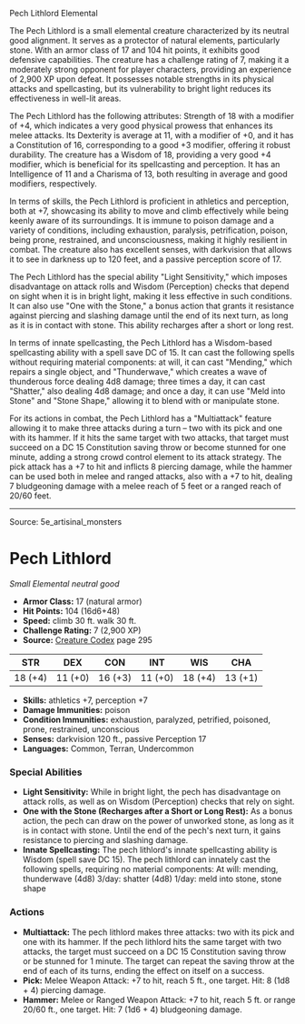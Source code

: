 <MonsterName/>Pech Lithlord</MonsterName>
<CreatureType/>Elemental</CreatureType>

<summary>The Pech Lithlord is a small elemental creature characterized by its neutral good alignment. It serves as a protector of natural elements, particularly stone. With an armor class of 17 and 104 hit points, it exhibits good defensive capabilities. The creature has a challenge rating of 7, making it a moderately strong opponent for player characters, providing an experience of 2,900 XP upon defeat. It possesses notable strengths in its physical attacks and spellcasting, but its vulnerability to bright light reduces its effectiveness in well-lit areas. </summary>

<detail>

The Pech Lithlord has the following attributes: Strength of 18 with a modifier of +4, which indicates a very good physical prowess that enhances its melee attacks. Its Dexterity is average at 11, with a modifier of +0, and it has a Constitution of 16, corresponding to a good +3 modifier, offering it robust durability. The creature has a Wisdom of 18, providing a very good +4 modifier, which is beneficial for its spellcasting and perception. It has an Intelligence of 11 and a Charisma of 13, both resulting in average and good modifiers, respectively.

In terms of skills, the Pech Lithlord is proficient in athletics and perception, both at +7, showcasing its ability to move and climb effectively while being keenly aware of its surroundings. It is immune to poison damage and a variety of conditions, including exhaustion, paralysis, petrification, poison, being prone, restrained, and unconsciousness, making it highly resilient in combat. The creature also has excellent senses, with darkvision that allows it to see in darkness up to 120 feet, and a passive perception score of 17.

The Pech Lithlord has the special ability "Light Sensitivity," which imposes disadvantage on attack rolls and Wisdom (Perception) checks that depend on sight when it is in bright light, making it less effective in such conditions. It can also use "One with the Stone," a bonus action that grants it resistance against piercing and slashing damage until the end of its next turn, as long as it is in contact with stone. This ability recharges after a short or long rest.

In terms of innate spellcasting, the Pech Lithlord has a Wisdom-based spellcasting ability with a spell save DC of 15. It can cast the following spells without requiring material components: at will, it can cast "Mending," which repairs a single object, and "Thunderwave," which creates a wave of thunderous force dealing 4d8 damage; three times a day, it can cast "Shatter," also dealing 4d8 damage; and once a day, it can use "Meld into Stone" and "Stone Shape," allowing it to blend with or manipulate stone.

For its actions in combat, the Pech Lithlord has a "Multiattack" feature allowing it to make three attacks during a turn – two with its pick and one with its hammer. If it hits the same target with two attacks, that target must succeed on a DC 15 Constitution saving throw or become stunned for one minute, adding a strong crowd control element to its attack strategy. The pick attack has a +7 to hit and inflicts 8 piercing damage, while the hammer can be used both in melee and ranged attacks, also with a +7 to hit, dealing 7 bludgeoning damage with a melee reach of 5 feet or a ranged reach of 20/60 feet.</detail>



---

Source: 5e_artisinal_monsters

# Pech Lithlord

*Small* *Elemental* *neutral good*

- **Armor Class:** 17 (natural armor)
- **Hit Points:** 104 (16d6+48)
- **Speed:** climb 30 ft. walk 30 ft.
- **Challenge Rating:** 7 (2,900 XP)
- **Source:** [Creature Codex](https://koboldpress.com/kpstore/product/creature-codex-for-5th-edition-dnd) page 295

| STR | DEX | CON | INT | WIS | CHA |
| --- | --- | --- | --- | --- | --- |
| 18 (+4) | 11 (+0) | 16 (+3) | 11 (+0) | 18 (+4) | 13 (+1) |

- **Skills:** athletics +7, perception +7
- **Damage Immunities:** poison
- **Condition Immunities:** exhaustion, paralyzed, petrified, poisoned, prone, restrained, unconscious
- **Senses:** darkvision 120 ft., passive Perception 17
- **Languages:** Common, Terran, Undercommon

### Special Abilities

- **Light Sensitivity:** While in bright light, the pech has disadvantage on attack rolls, as well as on Wisdom (Perception) checks that rely on sight.
- **One with the Stone (Recharges after a Short or Long Rest):** As a bonus action, the pech can draw on the power of unworked stone, as long as it is in contact with stone. Until the end of the pech's next turn, it gains resistance to piercing and slashing damage.
- **Innate Spellcasting:** The pech lithlord's innate spellcasting ability is Wisdom (spell save DC 15). The pech lithlord can innately cast the following spells, requiring no material components:
At will: mending, thunderwave (4d8)
3/day: shatter (4d8)
1/day: meld into stone, stone shape

### Actions

- **Multiattack:** The pech lithlord makes three attacks: two with its pick and one with its hammer. If the pech lithlord hits the same target with two attacks, the target must succeed on a DC 15 Constitution saving throw or be stunned for 1 minute. The target can repeat the saving throw at the end of each of its turns, ending the effect on itself on a success.
- **Pick:** Melee Weapon Attack: +7 to hit, reach 5 ft., one target. Hit: 8 (1d8 + 4) piercing damage.
- **Hammer:** Melee or Ranged Weapon Attack: +7 to hit, reach 5 ft. or range 20/60 ft., one target. Hit: 7 (1d6 + 4) bludgeoning damage.




